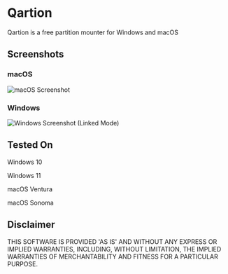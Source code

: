 # Qartion
Qartion is a free partition mounter for Windows and macOS

## Screenshots
### macOS
![macOS Screenshot](https://i.imgur.com/6LNmHeQ.png)
### Windows
![Windows Screenshot (Linked Mode)](https://i.imgur.com/5ZcS4yz.png)

## Tested On
Windows 10

Windows 11

macOS Ventura

macOS Sonoma

## Disclaimer
THIS SOFTWARE IS PROVIDED 'AS IS' AND WITHOUT ANY EXPRESS OR IMPLIED WARRANTIES, INCLUDING, WITHOUT LIMITATION, THE IMPLIED WARRANTIES OF MERCHANTABILITY AND FITNESS FOR A PARTICULAR PURPOSE.
